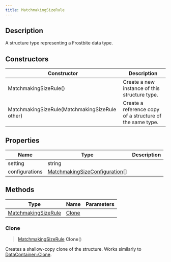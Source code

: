 ```yaml
---
title: MatchmakingSizeRule
---
```

## Description

A structure type representing a Frostbite data type.

## Constructors

| Constructor                                    | Description                                              |
| ---------------------------------------------- | -------------------------------------------------------- |
| MatchmakingSizeRule()                          | Create a new instance of this structure type.            |
| MatchmakingSizeRule(MatchmakingSizeRule other) | Create a reference copy of a structure of the same type. |

## Properties

| Name           | Type                                                             | Description |
| -------------- | ---------------------------------------------------------------- | ----------- |
| setting        | string                                                           |             |
| configurations | [MatchmakingSizeConfiguration](MatchmakingSizeConfiguration)\[\] |             |

## Methods

| Type                                       | Name            | Parameters |
| ------------------------------------------ | --------------- | ---------- |
| [MatchmakingSizeRule](MatchmakingSizeRule) | [Clone](#clone) |            |

### Clone

> [MatchmakingSizeRule](MatchmakingSizeRule) **Clone**()

Creates a shallow-copy clone of the structure. Works similarly to [DataContainer::Clone](/vext/ref/shared/class/datacontainer#clone).
